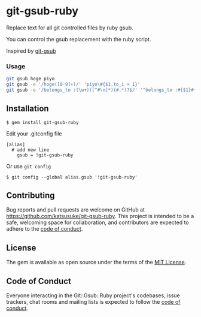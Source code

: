 git-gsub-ruby
========

Replace text for all git controlled files by ruby gsub.

You can control the gsub replacement with the ruby script.

Inspired by [git-gsub](https://github.com/fujimura/git-gsub)


### Usage

```sh
git gsub hoge piyo
git gsub -e '/hoge([0-9]+)/' 'piyo\#{$1.to_i + 1}'
git gsub -e '/belongs_to :(\w+)([^#\n]*)(#.*)?$/' '"belongs_to :#{$1}#{$2.include?("optional: false") ? $2 : $2.strip + ", optional: true"}#{$3 != nil ? " " + $3 : ""}"' 'app/models/**/*.rb'
```

## Installation

    $ gem install git-gsub-ruby


Edit your .gitconfig file
```
[alias]
  # add new line
	gsub = !git-gsub-ruby
```
Or use `git config`

    $ git config --global alias.gsub '!git-gsub-ruby'


## Contributing

Bug reports and pull requests are welcome on GitHub at https://github.com/katsusuke/git-gsub-ruby. This project is intended to be a safe, welcoming space for collaboration, and contributors are expected to adhere to the [code of conduct](https://github.com/katsusuke/git-gsub-ruby/blob/master/CODE_OF_CONDUCT.md).


## License

The gem is available as open source under the terms of the [MIT License](https://opensource.org/licenses/MIT).

## Code of Conduct

Everyone interacting in the Git::Gsub::Ruby project's codebases, issue trackers, chat rooms and mailing lists is expected to follow the [code of conduct](https://github.com/katsusuke/git-gsub-ruby/blob/master/CODE_OF_CONDUCT.md).
